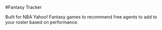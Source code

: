 #Fantasy Tracker

Built for NBA Yahoo! Fantasy games to recommend free agents to add to your roster based on performance.

